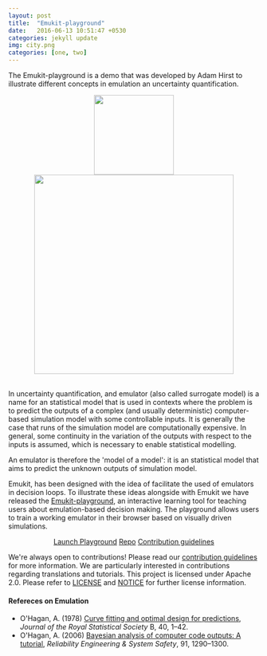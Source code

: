 ```yaml
---
layout: post
title:  "Emukit-playground"
date:   2016-06-13 10:51:47 +0530
categories: jekyll update
img: city.png
categories: [one, two]
---
```

The Emukit-playground is a demo that was developed by Adam Hirst to illustrate different concepts in emulation an uncertainty quantification.

<div align="center"><img width="160" src="https://github.com/amzn/emukit-playground/raw/master/img/taxi.png" />        <img width="400" src="https://github.com/amzn/emukit-playground/raw/master/img/bayes.png" /></div>

<br/>

In uncertainty quantification, and emulator (also called surrogate model) is a name for an statistical model 
that is used in contexts where the problem is to predict the outputs of a complex (and usually deterministic) 
computer-based simulation model with some controllable inputs. It is generally the case that runs of the simulation model are computationally expensive. In general, some continuity in the variation of the outputs with respect to the inputs is assumed, which is necessary to enable statistical modelling.

An emulator is therefore the 'model of a model': it is an statistical model that aims to predict the unknown outputs of simulation model.

Emukit, has been designed with the idea of facilitate the used of emulators in decision loops. To illustrate these ideas 
alongside with Emukit we have released the [Emukit-playground](https://github.com/amzn/emukit-playground), an interactive learning tool for teaching users 
about emulation-based decision making. The playground allows users to train a working emulator in their browser based on visually driven simulations.


<p align="center"><a href="https://amzn.github.io/emukit-playground" class="btn btn-primary">Launch Playground</a>
<a href="https://github.com/amzn/emukit-playground" class="btn btn-success">Repo</a>
<a href="https://github.com/amzn/emukit-playground/blob/master/CONTRIBUTING.md" class="btn btn-info">Contribution guidelines</a></p>

We're always open to contributions! Please read our [contribution guidelines](CONTRIBUTING.md) for more information. We are particularly interested in contributions regarding translations and tutorials. This project is licensed under Apache 2.0. Please refer to [LICENSE](LICENSE) and [NOTICE](NOTICE) for further license information.


#### Refereces on Emulation 

- O'Hagan, A. (1978) [Curve fitting and optimal design for predictions](https://www.jstor.org/stable/2984861), *Journal of the Royal Statistical Society* B, 40, 1–42.
- O'Hagan, A. (2006) [Bayesian analysis of computer code outputs: A tutorial](https://www.sciencedirect.com/science/article/pii/S0951832005002383), *Reliability Engineering & System Safety*, 91, 1290–1300.